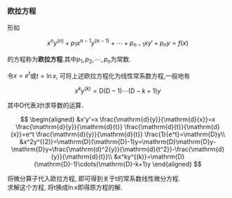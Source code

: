 ### 欧拉方程

形如

$$
x^ny^{(n)}+p_1x^{n-1}y^{(n-1)}+\cdots+p_{n-1}xy'+p_ny = f(x)
$$

的方程称为**欧拉方程**.其中$p_1, p_2, \cdots, p_n$为常数.

令$x=e^t$或$t=\ln x$, 可将上述欧拉方程化为线性常系数方程,一般地有

$$
x^ky^{(k)}=\mathrm{D}(\mathrm{D}-1)\cdots(\mathrm{D}-k+1)y
$$

其中D代表对t求导数的运算．

$$
\begin{aligned}
	&x'y'=x \frac{\mathrm{d}{y}}{\mathrm{d}{x}}=x \frac{\mathrm{d}{y}}{\mathrm{d}{t}} \frac{\mathrm{d}{t}}{\mathrm{d}{x}}=e^t \frac{\mathrm{d}{y}}{\mathrm{d}{t}} \frac{1}{e^t}=\mathrm{D}y\\
	&x^2y^{(2)}=\mathrm{D}(\mathrm{D}-1)y=\mathrm{D}\mathrm{D}y-\mathrm{D}y=\frac{\mathrm{d}^2{y}}{\mathrm{d}{t^2}}-\frac{\mathrm{d}{y}}{\mathrm{d}{t}}\\
	&x^ky^{(k)}=\mathrm{D}(\mathrm{D}-1)\cdots(\mathrm{D}-k+1)y
\end{aligned}
$$

将微分算子代入欧拉方程, 即可得到关于t的常系数线性微分方程. <BR>
求解这个方程, 将t换成$\ln x$即得原方程的解.
